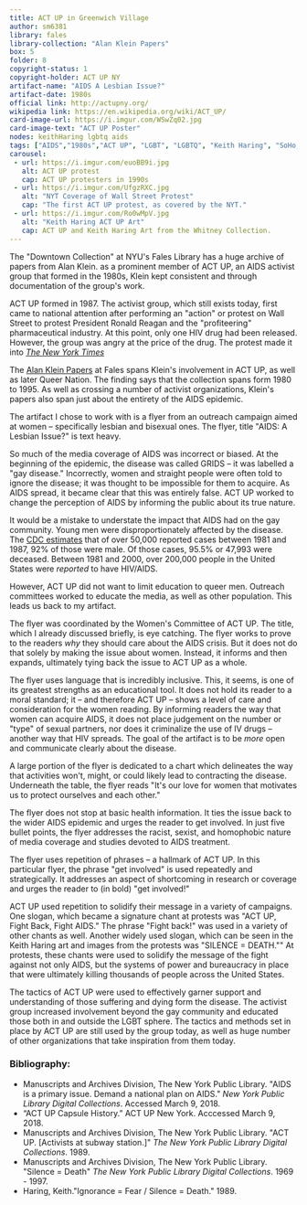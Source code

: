 ```yaml
---
title: ACT UP in Greenwich Village
author: sm6381
library: fales
library-collection: "Alan Klein Papers"
box: 5
folder: 8
copyright-status: 1
copyright-holder: ACT UP NY
artifact-name: "AIDS A Lesbian Issue?"
artifact-date: 1980s
official link: http://actupny.org/
wikipedia link: https://en.wikipedia.org/wiki/ACT_UP/
card-image-url: https://i.imgur.com/WSwZq02.jpg
card-image-text: "ACT UP Poster"
nodes: keithHaring lgbtq aids
tags: ["AIDS","1980s","ACT UP", "LGBT", "LGBTQ", "Keith Haring", "SoHo," "East Village"]
carousel:
 - url: https://i.imgur.com/euoBB9i.jpg
   alt: ACT UP protest
   cap: ACT UP protesters in 1990s
 - url: https://i.imgur.com/UfgzRXC.jpg
   alt: "NYT Coverage of Wall Street Protest"
   cap: "The first ACT UP protest, as covered by the NYT."
 - url: https://i.imgur.com/Ro0wMpV.jpg
   alt: "Keith Haring ACT UP Art"
   cap: ACT UP and Keith Haring Art from the Whitney Collection.
---
```


The "Downtown Collection" at NYU's Fales Library has a huge archive of papers from Alan Klein. as a prominent member of ACT UP, an AIDS activist group that formed in the 1980s, Klein kept consistent and through documentation of the group's work.

ACT UP formed in 1987. The activist group, which still exists today, first came to national attention after performing an "action" or protest on Wall Street to protest President Ronald Reagan and the "profiteering" pharmaceutical industry. At this point, only one HIV drug had been released. However, the group was angry at the price of the drug. The protest made it into [_The New York Times_](http://actupny.org/documents/1stFlyer.html)

The [Alan Klein Papers](http://dlib.nyu.edu/findingaids/html/fales/klein/) at Fales spans Klein's involvement in ACT UP, as well as later Queer Nation. The finding says that the collection spans form 1980 to 1995. As well as crossing a number of activist organizations, Klein's papers also span just about the entirety of the AIDS epidemic.

The artifact I chose to work with is a flyer from an outreach campaign aimed at women – specifically lesbian and bisexual ones. The flyer, title "AIDS: A Lesbian Issue?" is text heavy.

So much of the media coverage of AIDS was incorrect or biased. At the beginning of the epidemic, the disease was called GRIDS – it was labelled a "gay disease." Incorrectly, women and straight people were often told to ignore the disease; it was thought to be impossible for them to acquire. As AIDS spread, it became clear that this was entirely false. ACT UP worked to change the perception of AIDS by informing the public about its true nature.

It would be a mistake to understate the impact that AIDS had on the gay community. Young men were disproportionately affected by the disease. The [CDC estimates](https://www.cdc.gov/mmwr/preview/mmwrhtml/mm5047a10.htm) that of over 50,000 reported cases between 1981 and 1987, 92% of those were male. Of those cases, 95.5% or 47,993 were deceased. Between 1981 and 2000, over 200,000 people in the United States were _reported_ to have HIV/AIDS.

However, ACT UP did not want to limit education to queer men. Outreach committees worked to educate the media, as well as other population. This leads us back to my artifact.

The flyer was coordinated by the Women's Committee of ACT UP. The title, which I already discussed briefly, is eye catching. The flyer works to prove to the readers _why_ they should care about the AIDS crisis. But it does not do that solely by making the issue about women. Instead, it informs and then expands, ultimately tying back the issue to ACT UP as a whole.

The flyer uses language that is incredibly inclusive. This, it seems, is one of its greatest strengths as an educational tool. It does not hold its reader to a moral standard; it – and therefore ACT UP – shows a level of care and consideration for the women reading. By informing readers the way that women can acquire AIDS, it does not place judgement on the number or "type" of sexual partners, nor does it criminalize the use of IV drugs – another way that HIV spreads. The goal of the artifact is to be _more_ open and communicate clearly about the disease.

A large portion of the flyer is dedicated to a chart which delineates the way that activities won't, might, or could likely lead to contracting the disease. Underneath the table, the flyer reads "It's our love for women that motivates us to protect ourselves and each other."

The flyer does not stop at basic health information. It ties the issue back to the wider AIDS epidemic and urges the reader to get involved. In just five bullet points, the flyer addresses the racist, sexist, and homophobic nature of media coverage and studies devoted to AIDS treatment.

The flyer uses repetition of phrases – a hallmark of ACT UP. In this particular flyer, the phrase "get involved" is used repeatedly and strategically. It addresses an aspect of shortcoming in research or coverage and urges the reader to (in bold) "get involved!"

ACT UP used repetition to solidify their message in a variety of campaigns. One slogan, which became a signature chant at protests was "ACT UP, Fight Back, Fight AIDS." The phrase "Fight back!" was used in a variety of other chants as well. Another widely used slogan, which can be seen in the Keith Haring art and images from the protests was "SILENCE = DEATH."" At protests, these chants were used to solidify the message of the fight against not only AIDS, but the systems of power and bureaucracy in place that were ultimately killing thousands of people across the United States.

The tactics of ACT UP were used to effectively garner support and understanding of those suffering and dying form the disease. The activist group increased involvement beyond the gay community and educated those both in and outside the LGBT sphere. The tactics and methods set in place by ACT UP are still used by the group today, as well as huge number of other organizations that take inspiration from them today.

### Bibliography:
* Manuscripts and Archives Division, The New York Public Library. "AIDS is a primary issue. Demand a national plan on AIDS." _New York Public Library Digital Collections_. Accessed March 9, 2018.
* “ACT UP Capsule History.” ACT UP New York. Acccessed March 9, 2018.
* Manuscripts and Archives Division, The New York Public Library. "ACT UP. [Activists at subway station.]" _The New York Public Library Digital Collections_. 1989.
* Manuscripts and Archives Division, The New York Public Library. "Silence = Death" _The New York Public Library Digital Collections_. 1969 - 1997.
* Haring, Keith."Ignorance = Fear / Silence = Death." 1989.

